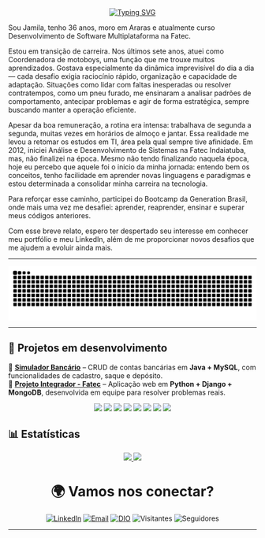 <div align="center">
  <a href="https://git.io/typing-svg">
    <img src="https://readme-typing-svg.demolab.com?font=Fira+Code&weight=500&size=22&pause=1000&color=FF0000&center=true&vCenter=true&random=false&width=524&lines=%E2%8A%B9+Ola,+sou+a+Mila!+Seja+bem+vinde+%CB%99%E1%B5%95%CB%99+%E2%8A%B9+" alt="Typing SVG">
  </a>
</div>

Sou Jamila, tenho 36 anos, moro em Araras e atualmente curso Desenvolvimento de Software Multiplataforma na Fatec.

Estou em transição de carreira. Nos últimos sete anos, atuei como Coordenadora de motoboys, uma função que me trouxe muitos aprendizados. Gostava especialmente da dinâmica imprevisível do dia a dia — cada desafio exigia raciocínio rápido, organização e capacidade de adaptação. Situações como lidar com faltas inesperadas ou resolver contratempos, como um pneu furado, me ensinaram a analisar padrões de comportamento, antecipar problemas e agir de forma estratégica, sempre buscando manter a operação eficiente.

Apesar da boa remuneração, a rotina era intensa: trabalhava de segunda a segunda, muitas vezes em horários de almoço e jantar. Essa realidade me levou a retomar os estudos em TI, área pela qual sempre tive afinidade. Em 2012, iniciei Análise e Desenvolvimento de Sistemas na Fatec Indaiatuba, mas, não finalizei na época. Mesmo não tendo finalizando naquela época, hoje eu percebo que aquele foi o inicio da minha jornada: entendo bem os conceitos, tenho facilidade em aprender novas linguagens e paradigmas e estou determinada a consolidar minha carreira na tecnologia.

Para reforçar esse caminho, participei do Bootcamp da Generation Brasil, onde mais uma vez me desafiei: aprender, reaprender, ensinar e superar meus códigos anteriores.

Com esse breve relato, espero ter despertado seu interesse em conhecer meu portfólio e meu LinkedIn, além de me proporcionar novos desafios que me ajudem a evoluir ainda mais.

---
<picture align="center">
  <source media="(prefers-color-scheme: dark)" srcset="https://raw.githubusercontent.com/jmcardoso18/jmcardoso18/output/github-contribution-grid-snake-dark.svg">
  <source media="(prefers-color-scheme: light)" srcset="https://raw.githubusercontent.com/jmcardoso18/jmcardoso18/output/github-contribution-grid-snake-dark.svg">
  <img align="center" alt="github contribution grid snake animation" src="https://raw.githubusercontent.com/jmcardoso18/jmcardoso18/output/github-contribution-grid-snake.svg">
</picture>

---

## 🚀 Projetos em desenvolvimento 

🔹 [**Simulador Bancário**](https://github.com/jmcardoso18/Conta-bancaria-gene-83) – CRUD de contas bancárias em **Java + MySQL**, com funcionalidades de cadastro, saque e depósito.  
🔹 [**Projeto Integrador - Fatec**](https://github.com/jmcardoso18/PI_3Semestre_2-2025) – Aplicação web em **Python + Django + MongoDB**, desenvolvida em equipe para resolver problemas reais.  

<div align="center">
  <img src="https://cdn.jsdelivr.net/gh/devicons/devicon/icons/java/java-original.svg" width="40"/> 
  <img src="https://cdn.jsdelivr.net/gh/devicons/devicon/icons/spring/spring-original.svg" width="40"/>
  <img src="https://cdn.jsdelivr.net/gh/devicons/devicon/icons/javascript/javascript-original.svg" width="40"/>
  <img src="https://cdn.jsdelivr.net/gh/devicons/devicon/icons/react/react-original.svg" width="40"/>
  <img src="https://cdn.jsdelivr.net/gh/devicons/devicon/icons/mysql/mysql-original.svg" width="40"/>
  <img src="https://cdn.jsdelivr.net/gh/devicons/devicon/icons/html5/html5-original.svg" width="40"/>
  <img src="https://cdn.jsdelivr.net/gh/devicons/devicon/icons/css3/css3-original.svg" width="40"/>
  <img src="https://cdn.jsdelivr.net/gh/devicons/devicon/icons/git/git-original.svg" width="40"/>
</div>


## 📊 Estatísticas  

<div align="center">

<a href="https://github.com/jmcardoso18">
  <img height="180em" src="https://github-readme-stats.vercel.app/api?username=jmcardoso18&show_icons=true&theme=tokyonight&icon_color=FF0000&text_color=FFFFFF&title_color=FF0000&bg_color=0D1117"/>
</a>
<a href="https://github.com/jmcardoso18">
  <img height="180em" src="https://github-readme-stats.vercel.app/api/top-langs/?username=jmcardoso18&layout=compact&theme=tokyonight&icon_color=FF0000&text_color=FFFFFF&title_color=FF0000&bg_color=0D1117"/>
</a>

</div>





<div align="center">

<h1>🌍 Vamos nos conectar?</h1>  

[![LinkedIn](https://img.shields.io/badge/LinkedIn-0A66C2?style=for-the-badge&logo=linkedin&logoColor=white)](https://www.linkedin.com/in/jamila-m-c/) 
[![Email](https://img.shields.io/badge/Gmail-D14836?style=for-the-badge&logo=gmail&logoColor=white)](mailto:jmc18.ads@gmail.com) 
[![DIO](https://img.shields.io/badge/DIO.me-White?style=for-the-badge&logo=dio&logoColor=white&color=red)](https://www.dio.me/users/jmc18_ads) 
![Visitantes](https://komarev.com/ghpvc/?username=jmcardoso18&color=blue&style=for-the-badge) 
![Seguidores](https://img.shields.io/github/followers/jmcardoso18?style=for-the-badge&logo=github&logoColor=white&color=000)  

</div>


---
